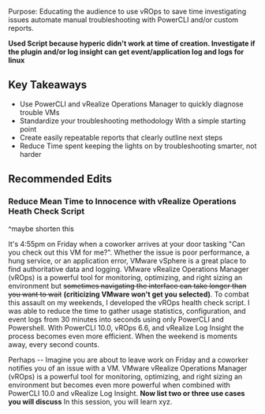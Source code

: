 Purpose: Educating the audience to use vROps to save time investigating issues automate manual troubleshooting with PowerCLI and/or custom reports.

**Used Script because hyperic didn't work at time of creation. Investigate if the plugin and/or log insight can get event/application log and logs for linux**

## Key Takeaways

* Use PowerCLI and vRealize Operations Manager to quickly diagnose trouble VMs
* Standardize your troubleshooting methodology With a simple starting point
* Create easily repeatable reports that clearly outline next steps
* Reduce Time spent keeping the lights on by troubleshooting smarter, not harder




## Recommended Edits
### Reduce Mean Time to Innocence with vRealize Operations Heath Check Script
^maybe shorten this

It's 4:55pm on Friday when a coworker arrives at your door tasking "Can you check out this VM for me?". Whether the issue is poor performance, a hung service, or an application error, VMware vSphere is a great place to find authoritative data and logging. VMware vRealize Operations Manager (vROps) is a powerful tool for monitoring, optimizing, and right sizing an environment but ~~sometimes navigating the interface can take longer than you want to wait~~ **(criticizing VMware won't get you selected)**. To combat this assault on my weekends, I developed the vROps health check script. I was able to reduce the time to gather usage statistics, configuration, and event logs from 30 minutes into seconds using only PowerCLI and Powershell. With PowerCLI 10.0, vROps 6.6, and vRealize Log Insight the process becomes even more efficient. When the weekend is moments away, every second counts.

Perhaps --
Imagine you are about to leave work on Friday and a coworker notifies you of an issue with a VM. VMware vRealize Operations Manager (vROps) is a powerful tool for monitoring, optimizing, and right sizing an environment but becomes even more powerful when combined with PowerCLI 10.0 and vRealize Log Insight. **Now list two or three use cases you will discuss** In this session, you will learn xyz.
